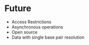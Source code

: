 
# Future

 - Access Restrictions
 - Asynchronous operations
 - Open source
 - Data with single base pair resolution